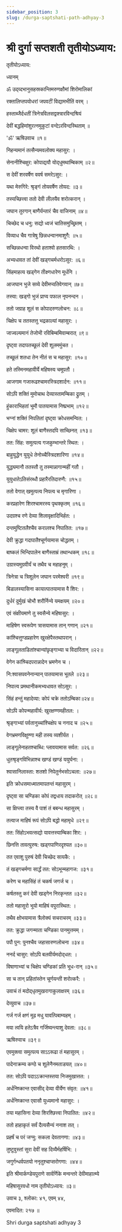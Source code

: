 ```yaml
---
sidebar_position: 3
slug: /durga-saptshati-path-adhyay-3
---
```

# श्री दुर्गा सप्तशती तृतीयोऽध्याय:

तृतीयोऽध्याय:

ध्यानम्

ॐ उद्य्दभानुसहस्रकान्तिमरुणक्षौमां शिरोमालिकां

रक्तालिप्तपयोधरां जपवटीं विद्यामभीतिं वरम् ।

हस्ताब्जैर्दधतीं त्रिनेत्रविलसद्वक्त्रारविन्दश्रियं

देवीं बद्धहिमांशुरत्‍नमुकुटां वन्देऽरविन्दस्थिताम् ॥

'ॐ' ऋषिउवाच ॥१॥

निहन्यमानं तत्सैन्यमवलोक्य महासुर: ।

सेनानीश्‍चिक्षुर: कोपाद्ययौ योद्‍धुमथाम्बिकाम् ॥२॥

स देवीं शरवर्षेण ववर्ष समरेऽसुर: ।

यथा मेरुगिरे: श्रृङ्‌गं तोयवर्षेण तोयद: ॥३॥

तस्यच्छित्त्वा ततो देवी लीलयैव शरोत्करान् ।

जघान तुरगान् बाणैर्यन्तारं चैव वाजिनाम् ॥४॥

चिच्छेद च धनु: सद्यो ध्वजं चातिसमुच्छ्रितम् ।

विव्याध चैव गात्रेषु छिन्नधन्वानमाशुगै: ॥५॥

सच्छिन्नधन्वा विरथो हताश्‍वो हतसारथि: ।

अभ्यधावत तां देवीं खड्‌गचर्मधरोऽसुर: ॥६॥

सिंहमाहत्य खड्‌गेन तीक्ष्णधारेण मूर्धनि ।

आजघान भुजे सव्ये देवीमप्यतिवेगवान् ॥७॥

तस्या: खड्‌गो भुजं प्राप्य पफाल नृपनन्दन ।

ततो जग्राह शूलं स कोपादरुणलोचन: ॥८॥

चिक्षेप च ततस्तत्तु भद्रकाल्यां महासुर: ।

जाज्वल्यमानं तेजोभी रविबिम्बमिवाम्बरात् ॥९॥

दृष्ट्‍वा तदापतच्छूलं देवी शूलममुंचत ।

तच्छूलं शतधा तेन नीतं स च महासुर: ॥१०॥

हते तस्मिनमहावीर्ये महिषस्य चमूपतौ ।

आजगाम गजारूढश्‍चामरस्त्रिदशार्दन: ॥११॥

सोऽपि शक्तिं मुमोचाथ देव्यास्तामम्बिका द्रुतम् ।

हुंकाराभिहतां भूमौ पातयामास निष्प्रभाम् ॥१२॥

भग्नां शक्तिं निपतितां दृष्ट्‌वा क्रोधसमन्वित: ।

चिक्षेप चामर: शूलं बाणैस्तदपि साच्छिनत् ॥१३॥

तत: सिंह: समुत्पत्य गजकुम्भान्तरे स्थित: ।

बाहुयुद्धेन युयुधे तेनोच्चैस्त्रिदशारिणा ॥१४॥

युद्ध्यमानौ ततस्तौ तु तस्मान्नागान्महीं गतौ ।

युयुधातेऽतिसंरब्धौ प्रहारैरतिदारुणै: ॥१५॥

ततो वेगात् खमुत्पत्य निपत्य च मृगारिणा ।

करप्रहारेण शिरश्‍चामरस्य पृथक्कृतम् ॥१६॥

उदग्रश्‍च रणे देव्या शिलावृक्षादिभिर्हत: ।

दन्तमुष्टितलैश्‍चैव करालश्‍च निपातित: ॥१७॥

देवी क्रुद्धा गदापातैश्‍चूर्णयामास चोद्धतम् ।

बाष्कलं भिन्दिपालेन बाणैस्ताम्रं तथान्धकम् ॥१८॥

उग्रास्यमुग्रवीर्यं च तथैव च महाहनुम् ।

त्रिनेत्रा च त्रिशूलेन जघान परमेश्वरी ॥१९॥

बिडालस्यासिना कायात्पातयामास वै शिर: ।

दुर्धरं दुर्मुखं चोभौ शरौर्निन्ये यमक्षयम् ॥२०॥

एवं संक्षीयमाणे तु स्वसैन्ये महिषासुर: ।

माहिषेण स्वरूपेण त्रासयामास तान् गणान् ॥२१॥

कांश्‍चित्तुण्डप्रहारेण खुरक्षेपैस्तथापरान् ।

लाङ्‌गूलताडितांश्‍चान्यांछृङ्‌गाभ्या च विदारितान् ॥२२॥

वेगेन कांश्र्चिदपरान्नादेन भ्रमणेन च ।

नि:श्वासपवनेनान्यान् पातयामास भूतले ॥२३॥

निपात्य प्रमथानीकमभ्यधावत सोऽसुर: ।

सिंहं हन्तुं महादेव्या: कोपं चक्रे ततोऽम्बिका॥२४॥

सोऽपि कोपन्महावीर्य: खुरक्षण्णमहीतल: ।

श्रृङ्‌गाभ्यां पर्वतानुच्चांश्चिक्षेप च ननाद च ॥२५॥

वेगभ्रमणविक्षुण्णा मही तस्य व्यशीर्यत ।

लाङ्‌गूलेनाहतश्‍चाब्धि: प्लावयामास सर्वत: ॥२६॥

धुतश्रृङ्‌गविभिन्नाश्‍च खण्डं खण्डं ययुर्घना: ।

श्वासानिलास्ता: शतशो निपेतुर्नभसोऽचला: ॥२७॥

इति क्रोधसमाध्मातमापतन्तं महासुरम् ।

दृष्ट्‌वा सा चण्डिका कोपं तद्वधाय तदाकरोत् ॥२८॥

सा क्षिप्त्वा तस्य वै पाशं तं बबन्ध महासुरम् ।

तत्याज माहिषं रूपं सोऽपि बद्धो महामृधे ॥२९॥

तत: सिंहोऽभवत्सद्यो यावत्तस्याम्बिका शिर: ।

छिनत्ति तावत्पुरुष: खड्‌गपाणिरदृश्यत ॥३०॥

तत एवाशु पुरुषं देवी चिच्छेद सायकै: ।

तं खड्‌गचर्मणा सार्द्धं तत: सोऽभून्महागज: ॥३१॥

करेण च महासिंहं तं चकर्ष जगर्ज च ।

कर्षतस्तु करं देवी खड्‌गेन निरकृन्तत ॥३२॥

ततो महासुरो भूयो माहिषं वपुरास्थित: ।

तथैव क्षोभयामास त्रैलोक्यं सचराचरम् ॥३३॥

तत: क्रुद्धा जगन्माता चण्डिका पानमुत्तमम् ।

पपौ पुन: पुनश्‍चैव जहासारुणलोचना ॥३४॥

ननर्द चासुर: सोऽपि बलवीर्यमदोद्‌धत: ।

विषाणाभ्यां च चिक्षेप चण्डिकां प्रति भूध-रान् ॥३५॥

सा च तान् प्रहितांस्तेन चूर्णयन्ती शरोत्करै: ।

उवाचं तं मदोद्‌धृतमुखरागाकुलाक्षरम् ॥३६॥

देव्युवाच ॥३७॥

गर्ज गर्ज क्षणं मूढ मधु यावत्पिबाम्यहम् ।

मया त्वयि हतेऽत्रैव गर्जिष्यन्त्याशु देवता: ॥३८॥

ऋषिरुवाच ॥३९॥

एवमुक्त्वा समुत्पत्य साऽऽरूढा तं महासुरम् ।

पादेनाक्रम्य कण्ठे च शूलेनैनमताडयत् ॥४०॥

तत: सोऽपि पदाऽऽक्रान्तस्तया निजमुखात्तत: ।

अर्धनिष्क्रान्त एवासीद् देव्या वीर्येण संवृत: ॥४१॥

अर्धनिष्क्रान्त एवासौ युध्यमानो महासुर: ।

तया महासिना देव्या शिरश्छित्त्वा निपातित: ॥४२॥

ततो हाहाकृतं सर्वं दैत्यसैन्यं ननाश तत् ।

प्रहर्षं च परं जग्मु: सकला देवतागणा: ॥४३॥

तुष्टुवुस्तां सुरा देवीं सह दिव्यैर्महर्षिभि: ।

जगुर्गन्धर्वपतयो ननृतुश्‍चाप्सरोगणा: ॥४४॥

इति श्रीमार्कण्डेयपुराणे सार्वर्णिके मन्वन्तरे देवीमाहात्म्ये

महिषासुरवधो नाम तृतीयोऽध्याय: ॥३॥

उवाच ३, श्लोका: ४१, एवम् ४४,

एवमादित: २१७ ॥

<span class='index-text'> Shri durga saptshati adhyay 3 </span>